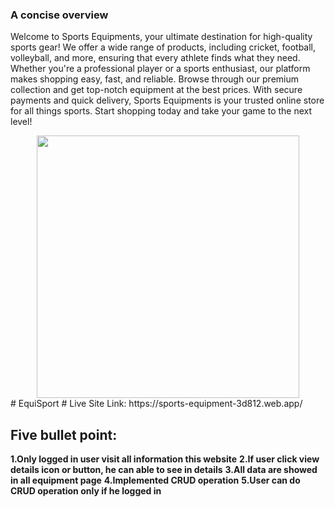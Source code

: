 ### A concise overview
Welcome to Sports Equipments, your ultimate destination for high-quality sports gear! We offer a wide range of products, including cricket, football, volleyball, and more, ensuring that every athlete finds what they need. Whether you're a professional player or a sports enthusiast, our platform makes shopping easy, fast, and reliable. Browse through our premium collection and get top-notch equipment at the best prices. With secure payments and quick delivery, Sports Equipments is your trusted online store for all things sports. Start shopping today and take your game to the next level!

<div align="center">
  <img height="420" src="https://i.postimg.cc/DZgHBNBC/sports.png"  />
</div>
# EquiSport
# Live Site Link: https://sports-equipment-3d812.web.app/

## Five bullet point:
**1.Only logged in user visit all information this website**
**2.If user click view details icon or button, he can able to see in details**
**3.All data are showed in all equipment page**
**4.Implemented CRUD operation**
**5.User can do CRUD operation only if he logged in**
